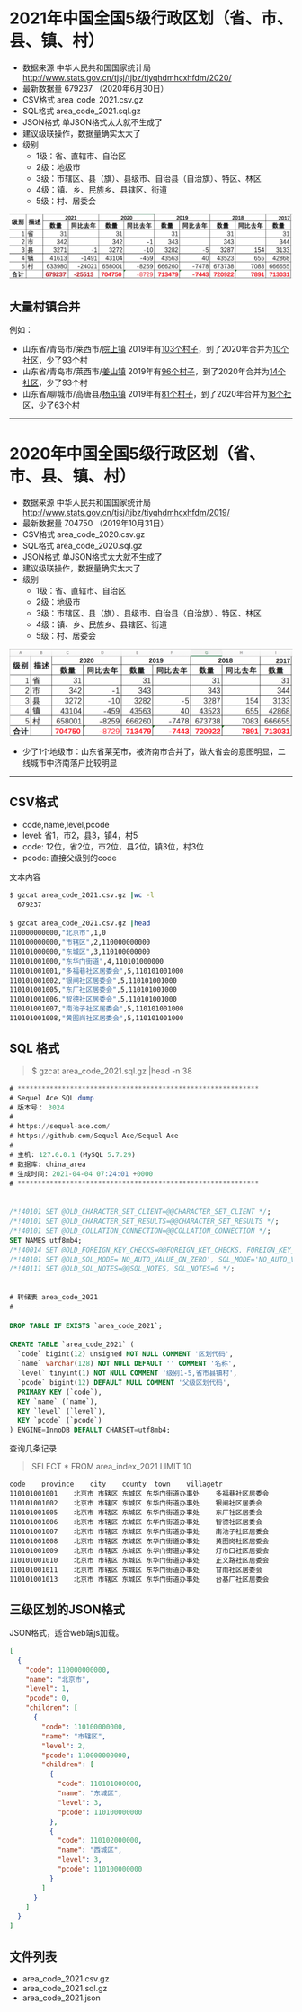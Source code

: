 # 2021年中国全国5级行政区划（省、市、县、镇、村）

* 数据来源 中华人民共和国国家统计局 http://www.stats.gov.cn/tjsj/tjbz/tjyqhdmhcxhfdm/2020/
* 最新数据量 679237 （2020年6月30日）
* CSV格式 area_code_2021.csv.gz
* SQL格式 area_code_2021.sql.gz
* JSON格式 单JSON格式太大就不生成了
* 建议级联操作，数据量确实太大了
* 级别
  * 1级：省、直辖市、自治区
  * 2级：地级市
  * 3级：市辖区、县（旗）、县级市、自治县（自治旗）、特区、林区
  * 4级：镇、乡、民族乡、县辖区、街道
  * 5级：村、居委会


![summary](summary2021.jpg "汇总")


## 大量村镇合并

例如：

- 山东省/青岛市/莱西市/[院上镇](http://www.stats.gov.cn/tjsj/tjbz/tjyqhdmhcxhfdm/2020/37/02/370285.html)  2019年有[103个村子](http://www.stats.gov.cn/tjsj/tjbz/tjyqhdmhcxhfdm/2019/37/02/85/370285104.html)，到了2020年合并为[10个社区](http://www.stats.gov.cn/tjsj/tjbz/tjyqhdmhcxhfdm/2020/37/02/85/370285104.html)，少了93个村
- 山东省/青岛市/莱西市/[姜山镇](http://www.stats.gov.cn/tjsj/tjbz/tjyqhdmhcxhfdm/2020/37/02/370285.html)  2019年有[96个村子](http://www.stats.gov.cn/tjsj/tjbz/tjyqhdmhcxhfdm/2019/37/02/85/370285101.html)，到了2020年合并为[14个社区](http://www.stats.gov.cn/tjsj/tjbz/tjyqhdmhcxhfdm/2020/37/02/85/370285101.html)，少了93个村
- 山东省/聊城市/高唐县/[杨屯镇](http://www.stats.gov.cn/tjsj/tjbz/tjyqhdmhcxhfdm/2020/37/15/371526.html)  2019年有[81个村子](http://www.stats.gov.cn/tjsj/tjbz/tjyqhdmhcxhfdm/2019/37/15/26/371526109.html)，到了2020年合并为[18个社区](http://www.stats.gov.cn/tjsj/tjbz/tjyqhdmhcxhfdm/2020/37/15/26/371526109.html)，少了63个村


----

# 2020年中国全国5级行政区划（省、市、县、镇、村）

* 数据来源 中华人民共和国国家统计局 http://www.stats.gov.cn/tjsj/tjbz/tjyqhdmhcxhfdm/2019/
* 最新数据量 704750 （2019年10月31日）
* CSV格式 area_code_2020.csv.gz
* SQL格式 area_code_2020.sql.gz
* JSON格式 单JSON格式太大就不生成了
* 建议级联操作，数据量确实太大了
* 级别
  * 1级：省、直辖市、自治区
  * 2级：地级市
  * 3级：市辖区、县（旗）、县级市、自治县（自治旗）、特区、林区
  * 4级：镇、乡、民族乡、县辖区、街道
  * 5级：村、居委会


![summary](summary.png "汇总")

- 少了1个地级市：山东省莱芜市，被济南市合并了，做大省会的意图明显，二线城市中济南落户比较明显

---

## CSV格式

* code,name,level,pcode
* level: 省1，市2，县3，镇4，村5
* code: 12位，省2位，市2位，县2位，镇3位，村3位
* pcode: 直接父级别的code

文本内容

```bash
$ gzcat area_code_2021.csv.gz |wc -l
  679237

$ gzcat area_code_2021.csv.gz |head
110000000000,"北京市",1,0
110100000000,"市辖区",2,110000000000
110101000000,"东城区",3,110100000000
110101001000,"东华门街道",4,110101000000
110101001001,"多福巷社区居委会",5,110101001000
110101001002,"银闸社区居委会",5,110101001000
110101001005,"东厂社区居委会",5,110101001000
110101001006,"智德社区居委会",5,110101001000
110101001007,"南池子社区居委会",5,110101001000
110101001008,"黄图岗社区居委会",5,110101001000
```

## SQL 格式

> $ gzcat area_code_2021.sql.gz |head -n 38

```sql
# ************************************************************
# Sequel Ace SQL dump
# 版本号： 3024
#
# https://sequel-ace.com/
# https://github.com/Sequel-Ace/Sequel-Ace
#
# 主机: 127.0.0.1 (MySQL 5.7.29)
# 数据库: china_area
# 生成时间: 2021-04-04 07:24:01 +0000
# ************************************************************


/*!40101 SET @OLD_CHARACTER_SET_CLIENT=@@CHARACTER_SET_CLIENT */;
/*!40101 SET @OLD_CHARACTER_SET_RESULTS=@@CHARACTER_SET_RESULTS */;
/*!40101 SET @OLD_COLLATION_CONNECTION=@@COLLATION_CONNECTION */;
SET NAMES utf8mb4;
/*!40014 SET @OLD_FOREIGN_KEY_CHECKS=@@FOREIGN_KEY_CHECKS, FOREIGN_KEY_CHECKS=0 */;
/*!40101 SET @OLD_SQL_MODE='NO_AUTO_VALUE_ON_ZERO', SQL_MODE='NO_AUTO_VALUE_ON_ZERO' */;
/*!40111 SET @OLD_SQL_NOTES=@@SQL_NOTES, SQL_NOTES=0 */;


# 转储表 area_code_2021
# ------------------------------------------------------------

DROP TABLE IF EXISTS `area_code_2021`;

CREATE TABLE `area_code_2021` (
  `code` bigint(12) unsigned NOT NULL COMMENT '区划代码',
  `name` varchar(128) NOT NULL DEFAULT '' COMMENT '名称',
  `level` tinyint(1) NOT NULL COMMENT '级别1-5,省市县镇村',
  `pcode` bigint(12) DEFAULT NULL COMMENT '父级区划代码',
  PRIMARY KEY (`code`),
  KEY `name` (`name`),
  KEY `level` (`level`),
  KEY `pcode` (`pcode`)
) ENGINE=InnoDB DEFAULT CHARSET=utf8mb4;
```

查询几条记录

> SELECT * FROM area_index_2021 LIMIT 10

```text
code    province    city    county  town    villagetr
110101001001    北京市 市辖区 东城区 东华门街道办事处    多福巷社区居委会
110101001002    北京市 市辖区 东城区 东华门街道办事处    银闸社区居委会
110101001005    北京市 市辖区 东城区 东华门街道办事处    东厂社区居委会
110101001006    北京市 市辖区 东城区 东华门街道办事处    智德社区居委会
110101001007    北京市 市辖区 东城区 东华门街道办事处    南池子社区居委会
110101001008    北京市 市辖区 东城区 东华门街道办事处    黄图岗社区居委会
110101001009    北京市 市辖区 东城区 东华门街道办事处    灯市口社区居委会
110101001010    北京市 市辖区 东城区 东华门街道办事处    正义路社区居委会
110101001011    北京市 市辖区 东城区 东华门街道办事处    甘雨社区居委会
110101001013    北京市 市辖区 东城区 东华门街道办事处    台基厂社区居委会
```

## 三级区划的JSON格式

JSON格式，适合web端js加载。


```json
[
  {
    "code": 110000000000,
    "name": "北京市",
    "level": 1,
    "pcode": 0,
    "children": [
      {
        "code": 110100000000,
        "name": "市辖区",
        "level": 2,
        "pcode": 110000000000,
        "children": [
          {
            "code": 110101000000,
            "name": "东城区",
            "level": 3,
            "pcode": 110100000000
          },
          {
            "code": 110102000000,
            "name": "西城区",
            "level": 3,
            "pcode": 110100000000
          }
        ]
      }
    ]
  }
]
```

## 文件列表

- area_code_2021.csv.gz
- area_code_2021.sql.gz
- area_code_2021.json